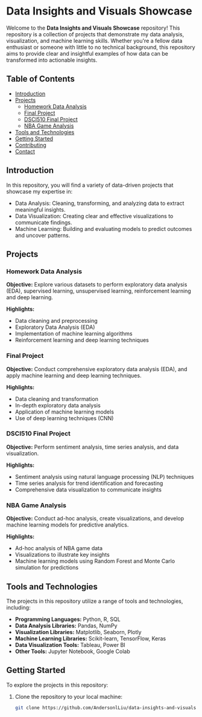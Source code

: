 # Data Insights and Visuals Showcase

Welcome to the **Data Insights and Visuals Showcase** repository! This repository is a collection of projects that demonstrate my data analysis, visualization, and machine learning skills. Whether you're a fellow data enthusiast or someone with little to no technical background, this repository aims to provide clear and insightful examples of how data can be transformed into actionable insights.

## Table of Contents

- [Introduction](#introduction)
- [Projects](#projects)
  - [Homework Data Analysis](#homework-data-analysis)
  - [Final Project](#final-project)
  - [DSCI510 Final Project](#dsci510-final-project)
  - [NBA Game Analysis](#nba-game-analysis)
- [Tools and Technologies](#tools-and-technologies)
- [Getting Started](#getting-started)
- [Contributing](#contributing)
- [Contact](#contact)

## Introduction

In this repository, you will find a variety of data-driven projects that showcase my expertise in:

- Data Analysis: Cleaning, transforming, and analyzing data to extract meaningful insights.
- Data Visualization: Creating clear and effective visualizations to communicate findings.
- Machine Learning: Building and evaluating models to predict outcomes and uncover patterns.

## Projects

### Homework Data Analysis

**Objective:** Explore various datasets to perform exploratory data analysis (EDA), supervised learning, unsupervised learning, reinforcement learning and deep learning.

**Highlights:**
- Data cleaning and preprocessing
- Exploratory Data Analysis (EDA)
- Implementation of machine learning algorithms
- Reinforcement learning and deep learning techniques

### Final Project

**Objective:** Conduct comprehensive exploratory data analysis (EDA), and apply machine learning and deep learning techniques.

**Highlights:**
- Data cleaning and transformation
- In-depth exploratory data analysis
- Application of machine learning models
- Use of deep learning techniques (CNN)

### DSCI510 Final Project

**Objective:** Perform sentiment analysis, time series analysis, and data visualization.

**Highlights:**
- Sentiment analysis using natural language processing (NLP) techniques
- Time series analysis for trend identification and forecasting
- Comprehensive data visualization to communicate insights

### NBA Game Analysis

**Objective:** Conduct ad-hoc analysis, create visualizations, and develop machine learning models for predictive analytics.

**Highlights:**
- Ad-hoc analysis of NBA game data
- Visualizations to illustrate key insights
- Machine learning models using Random Forest and Monte Carlo simulation for predictions

## Tools and Technologies

The projects in this repository utilize a range of tools and technologies, including:

- **Programming Languages:** Python, R, SQL
- **Data Analysis Libraries:** Pandas, NumPy
- **Visualization Libraries:** Matplotlib, Seaborn, Plotly
- **Machine Learning Libraries:** Scikit-learn, TensorFlow, Keras
- **Data Visualization Tools:** Tableau, Power BI
- **Other Tools:** Jupyter Notebook, Google Colab

## Getting Started

To explore the projects in this repository:

1. Clone the repository to your local machine:
   ```sh
   git clone https://github.com/AndersonlLiu/data-insights-and-visuals-showcase.git
